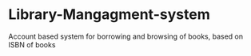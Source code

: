 # Library-Mangagment-system
Account based system for borrowing and browsing of books, based on ISBN of books 
